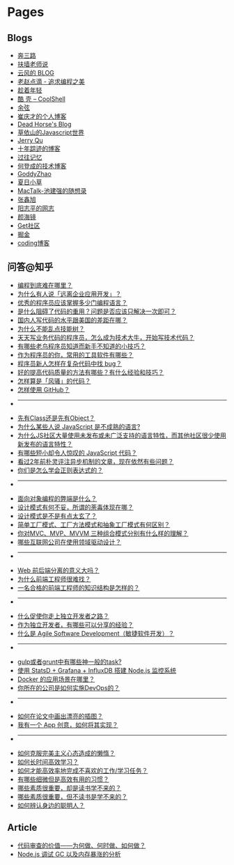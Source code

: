 # Pages

## Blogs

* [奔三路](http://www.bslxx.com/)
* [扶墙老师说](http://afoo.me/)
* [云风的 BLOG](http://blog.codingnow.com/)
* [老赵点滴 - 追求编程之美](http://blog.zhaojie.me/)
* [趁着年轻](http://chenzhenianqing.cn/)
* [酷 壳 – CoolShell](http://coolshell.cn/)
* [余弦](http://evilcos.me/)
* [崔庆才的个人博客](http://cuiqingcai.com/)
* [Dead Horse's Blog](http://deadhorse.me/)
* [草依山的Javascript世界](http://jser.me/)
* [Jerry Qu](https://imququ.com/)
* [十年踪迹的博客](https://www.h5jun.com/)
* [过往记忆](https://www.iteblog.com/)
* [何登成的技术博客](http://hedengcheng.com/)
* [GoddyZhao](http://goddyzhao.me/)
* [夏日小草](http://homeway.me/)
* [MacTalk-池建强的随想录](http://macshuo.com/)
* [张鑫旭](http://www.zhangxinxu.com/)
* [阳志平的网志](http://www.yangzhiping.com/)
* [颜海镜](https://yanhaijing.com/)
* [Get社区](http://get.ftqq.com/)
* [掘金](https://juejin.im/)
* [coding博客](https://blog.coding.net/)

## 问答@知乎

* [编程到底难在哪里？](https://www.zhihu.com/question/22508677)
* [为什么有人说「远离企业应用开发」？](https://www.zhihu.com/question/24187432)
* [优秀的程序员应该掌握多少门编程语言？](https://www.zhihu.com/question/22339358)
* [是什么阻碍了代码的重用？问题是否应该只解决一次即可？](https://www.zhihu.com/question/21011591)
* [国内人写代码的水平跟美国的差距在哪？](https://www.zhihu.com/question/22335941)
* [为什么不能乱点技能树？](https://www.zhihu.com/question/37009570)
* [天天写业务代码的程序员，怎么成为技术大牛，开始写技术代码？](https://www.zhihu.com/question/39430220)
* [有哪些老鸟程序员知道而新手不知道的小技巧？](https://www.zhihu.com/question/36426051)
* [作为程序员的你，常用的工具软件有哪些？](https://www.zhihu.com/question/22867411)
* [程序员新人怎样在复杂代码中找 bug？](https://www.zhihu.com/question/23019630)
* [好的提高代码质量的方法有哪些？有什么经验和技巧？](https://www.zhihu.com/question/20017545)
* [怎样算是「风骚」的代码？](https://www.zhihu.com/question/23115824)
* [怎样使用 GitHub？](https://www.zhihu.com/question/20070065)
* -----------------------------------------------------------------------------------
* [先有Class还是先有Object？](https://www.zhihu.com/question/30301819)
* [为什么某些人说 JavaScript 是不成熟的语言?](https://www.zhihu.com/question/20205050)
* [为什么JS社区大量使用未发布或未广泛支持的语言特性，而其他社区很少使用新发布的语言特性？](https://www.zhihu.com/question/51337482)
* [有哪些短小却令人惊叹的 JavaScript 代码？](https://www.zhihu.com/question/46943112)
* [看过2年前朴灵评注异步机制的文章，现在依然有些问题？](https://www.zhihu.com/question/49460279)
* [你们是怎么学会正则表达式的？](https://www.zhihu.com/question/48219401)
* -----------------------------------------------------------------------------------
* [面向对象编程的弊端是什么？](https://www.zhihu.com/question/20275578)
* [设计模式有何不妥，所谓的荼毒体现在哪？](https://www.zhihu.com/question/23757237)
* [设计模式是不是有点太玄了？](https://www.zhihu.com/question/22390561)
* [简单工厂模式、工厂方法模式和抽象工厂模式有何区别？](https://www.zhihu.com/question/27125796)
* [你对MVC、MVP、MVVM 三种组合模式分别有什么样的理解？](https://www.zhihu.com/question/20148405)
* [哪些互联网公司在使用领域驱动设计？](https://www.zhihu.com/question/31687912)
* -----------------------------------------------------------------------------------
* [Web 前后端分离的意义大吗？](https://www.zhihu.com/question/28207685)
* [为什么前端工程师很难找？](https://www.zhihu.com/question/19923687)
* [一名合格的前端工程师的知识结构是怎样的？](https://www.zhihu.com/question/19588629)
* -----------------------------------------------------------------------------------
* [什么促使你走上独立开发者之路？](https://www.zhihu.com/question/21719532)
* [作为独立开发者，有哪些可以分享的经验？](https://www.zhihu.com/question/24667846)
* [什么是 Agile Software Development（敏捷软件开发）？](https://www.zhihu.com/question/23429937)
* -----------------------------------------------------------------------------------
* [gulp或者grunt中有哪些神一般的task?](https://www.zhihu.com/question/32123388/answer/93332590)
* [使用 StatsD + Grafana + InfluxDB 搭建 Node.js 监控系统](https://zhuanlan.zhihu.com/p/23924022)
* [Docker 的应用场景在哪里？](https://www.zhihu.com/question/22969309)
* [你所在的公司是如何实施DevOps的？](https://www.zhihu.com/question/24413538)
* -----------------------------------------------------------------------------------
* [如何在论文中画出漂亮的插图？](https://www.zhihu.com/question/21664179)
* [我有一个 App 创意，如何将其实现？ ](https://www.zhihu.com/question/25284456)
* -----------------------------------------------------------------------------------
* [如何克服完美主义心态造成的懒惰？](https://www.zhihu.com/question/20759341)
* [如何长时间高效学习？](https://www.zhihu.com/question/28358499)
* [如何才能高效率地完成不喜欢的工作/学习任务？](https://www.zhihu.com/question/50353727)
* [有哪些细微但是高效有用的习惯？](https://www.zhihu.com/question/27353387)
* [哪些素质很重要，却是读书学不来的？](https://www.zhihu.com/question/28626263)
* [哪些素质很重要，但不读书是学不来的？](https://www.zhihu.com/question/35203841)
* [如何辨认身边的聪明人？](https://www.zhihu.com/question/28484672)

## Article

* [代码审查的价值——为何做、何时做、如何做？](http://blog.csdn.net/ricohzhanglong/article/details/14649067)
* [Node.js 调试 GC 以及内存暴涨的分析](http://blog.eood.cn/node-js_gc)
